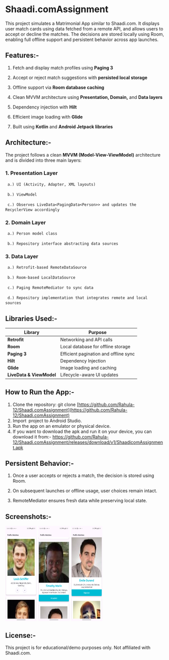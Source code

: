 # Shaadi.comAssignment

This project simulates a Matrimonial App similar to Shaadi.com. It displays user match cards using data fetched from a remote API, and allows users to accept or decline the matches. The decisions are stored locally using Room, enabling full offline support and persistent behavior across app launches.

## Features:-

1. Fetch and display match profiles using <b>Paging 3</b>

2. Accept or reject match suggestions with <b>persisted local storage</b>

3. Offline support via <b>Room database caching</b>

4. Clean MVVM architecture using <b>Presentation, Domain,</b> and <b>Data layers</b>

5. Dependency injection with <b>Hilt</b>

6. Efficient image loading with <b>Glide</b>

7. Built using <b>Kotlin</b> and <b>Android Jetpack libraries</b>

## Architecture:-

The project follows a clean <b>MVVM (Model-View-ViewModel)</b> architecture and is divided into three main layers:

  ### 1. Presentation Layer
     a.) UI (Activity, Adapter, XML layouts)
  
     b.) ViewModel
  
     c.) Observes LiveData<PagingData<Person>> and updates the RecyclerView accordingly
  
  ### 2. Domain Layer
     
     a.) Person model class
  
     b.) Repository interface abstracting data sources
  
  ### 3. Data Layer
     
     a.) Retrofit-based RemoteDataSource
  
     b.) Room-based LocalDataSource
  
     c.) Paging RemoteMediator to sync data
  
     d.) Repository implementation that integrates remote and local sources

## Libraries Used:-

| Library                  | Purpose                               |
| ------------------------ | ------------------------------------- |
| **Retrofit**             | Networking and API calls              |
| **Room**                 | Local database for offline storage    |
| **Paging 3**             | Efficient pagination and offline sync |
| **Hilt**                 | Dependency Injection                  |
| **Glide**                | Image loading and caching             |
| **LiveData & ViewModel** | Lifecycle-aware UI updates            |

## How to Run the App:-
1. Clone the repository:
git clone [https://github.com/Rahula-12/Shaadi.comAssignment](https://github.com/Rahula-12/Shaadi.comAssignment)
2. Import project to Android Studio.
3. Run the app on an emulator or physical device.
4. If you want to download the apk and run it on your device, you can download it from:- [https://github.com/Rahula-12/Shaadi.comAssignment/releases/download/v1/ShaadicomAssignment.apk
](https://github.com/Rahula-12/Shaadi.comAssignment/releases/download/v1/ShaadicomAssignment.apk)
## Persistent Behavior:-

1. Once a user accepts or rejects a match, the decision is stored using Room.

2. On subsequent launches or offline usage, user choices remain intact.

3. RemoteMediator ensures fresh data while preserving local state.

## Screenshots:-

<p>
<img src="img.png" width="100" height="300">
<img src="img_1.png" width="100" height="300">
<img src="img_2.png" width="100" height="300">
</p>

## License:-

This project is for educational/demo purposes only. Not affiliated with Shaadi.com.




